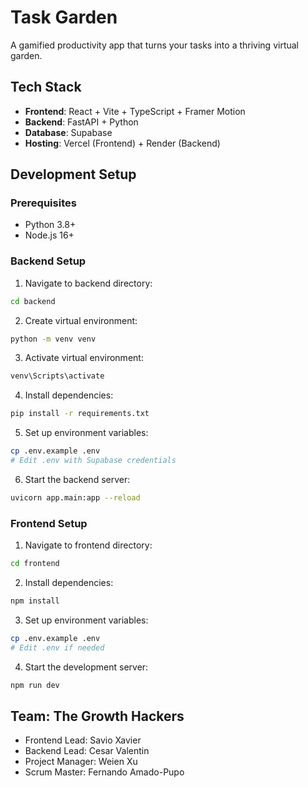 # Task Garden

A gamified productivity app that turns your tasks into a thriving virtual garden.

## Tech Stack

- **Frontend**: React + Vite + TypeScript + Framer Motion
- **Backend**: FastAPI + Python
- **Database**: Supabase
- **Hosting**: Vercel (Frontend) + Render (Backend)

## Development Setup

### Prerequisites

- Python 3.8+
- Node.js 16+

### Backend Setup

1. Navigate to backend directory:
```bash
cd backend
```

2. Create virtual environment:
```bash
python -m venv venv
```

3. Activate virtual environment:
```bash
venv\Scripts\activate
```

4. Install dependencies:
```bash
pip install -r requirements.txt
```

5. Set up environment variables:
```bash
cp .env.example .env
# Edit .env with Supabase credentials
```

6. Start the backend server:
```bash
uvicorn app.main:app --reload
```

### Frontend Setup

1. Navigate to frontend directory:
```bash
cd frontend
```

2. Install dependencies:
```bash
npm install
```

3. Set up environment variables:
```bash
cp .env.example .env
# Edit .env if needed
```

4. Start the development server:
```bash
npm run dev
```

## Team: The Growth Hackers

- Frontend Lead: Savio Xavier
- Backend Lead: Cesar Valentin
- Project Manager: Weien Xu
- Scrum Master: Fernando Amado-Pupo
